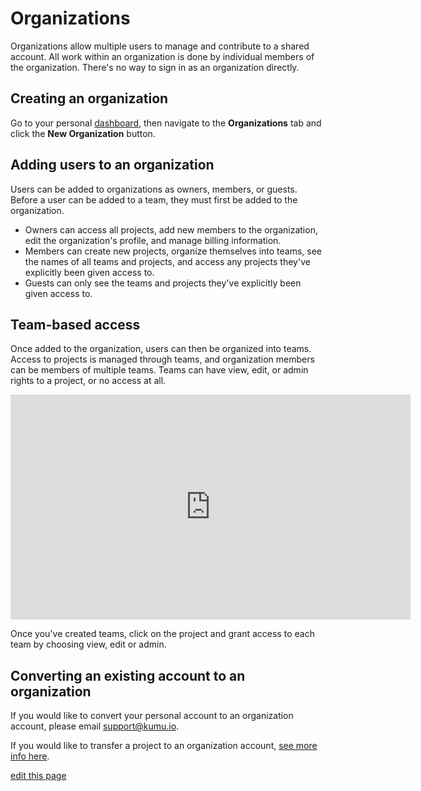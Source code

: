 # Organizations

Organizations allow multiple users to manage and contribute to a shared account. All work within an organization is done by individual members of the organization. There's no way to sign in as an organization directly.

## Creating an organization

Go to your personal [dashboard](/overview/dashboard.md), then navigate to the **Organizations** tab and click the **New Organization** button.

## Adding users to an organization

Users can be added to organizations as owners, members, or guests. Before a user can be added to a team, they must first be added to the organization.

* Owners can access all projects, add new members to the organization, edit the organization's profile, and manage billing information.
* Members can create new projects, organize themselves into teams, see the names of all teams and projects, and access any projects they've explicitly been given access to.
* Guests can only see the teams and projects they've explicitly been given access to.

## Team-based access

Once added to the organization, users can then be organized into teams. Access to projects is managed through teams, and organization members can be members of multiple teams. Teams can have view, edit, or admin rights to a project, or no access at all.

<iframe src="https://player.vimeo.com/video/135484585" width="640" height="360" frameborder="0" webkitallowfullscreen mozallowfullscreen allowfullscreen></iframe>


Once you've created teams, click on the project and grant access to each team by choosing view, edit or admin.

## Converting an existing account to an organization

If you would like to convert your personal account to an organization account, please email [support@kumu.io](mailto:support@kumu.io).

If you would like to transfer a project to an organization account, [see more info here](/faq/how-do-i-transfer-a-project.html).

<span class="edit-link"><a href="https://github.com/kumu/docs/blob/master/guides/organizations.md" target="_blank"><i class="fa fa-github"></i> edit this page</a></span>
